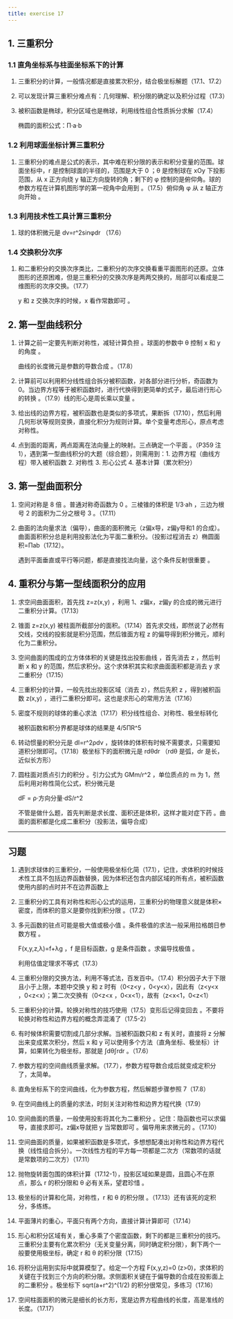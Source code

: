```yaml
---
title: exercise 17
---
```


## 1. 三重积分

### 1.1 直角坐标系与柱面坐标系下的计算

1. 三重积分的计算，一般情况都是直接累次积分，结合极坐标解题（17.1、17.2）

2. 可以发现计算三重积分难点有：几何理解、积分限的确定以及积分过程（17.3）

3. 被积函数是椭球，积分区域也是椭球，利用线性组合性质拆分求解（17.4）

   椭圆的面积公式：Π·a·b

### 1.2 利用球面坐标计算三重积分

1. 三重积分的难点是公式的表示，其中难在积分限的表示和积分变量的范围。球面坐标中，r 是控制球面的半径的，范围是大于 0 ；θ 是控制球在 xOy 下投影范围，从 x 正方向绕 y 轴正方向旋转的角；剩下的 φ 控制的是俯仰角。球的参数方程在计算机图形学的第一视角中会用到 。（17.5）俯仰角 φ 从 z 轴正方向开始 。

### 1.3 利用技术性工具计算三重积分

1. 球的体积微元是 dv=r^2sinφdr （17.6）

### 1.4 交换积分次序

1. 和二重积分的交换次序类比，二重积分的次序交换看重平面图形的还原。立体图形的还原困难，但是三重积分的交换次序是两两交换的，局部可以看成是二维图形的次序交换。（17.7）

   y 和 z 交换次序的时候，x 看作常数即可 。

## 2. 第一型曲线积分

1. 计算之前一定要先判断对称性，减轻计算负担 。球面的参数中 θ 控制 x 和 y 的角度 。

   曲线的长度微元是参数的导数合成 。（17.8）

2. 计算前可以利用积分线性组合拆分被积函数，对各部分进行分析，奇函数为 0。当边界方程等于被积函数时，进行代换得到更简单的式子，最后进行形心的转换 。（17.9）线的形心是周长乘以变量 。

3. 给出线的边界方程，被积函数也是类似的多项式，果断拆（17.10），然后利用几何形状等规则变换，直接化积分为规则计算。单个变量考虑形心，原点考虑对称性。

4. 点到面的距离，两点距离在法向量上的映射。三点确定一个平面 。（P359 注1），遇到第一型曲线积分的大题（综合题），则需用到：1. 边界方程（曲线方程）带入被积函数 2. 对称性 3. 形心公式 4. 基本计算（累次积分）

## 3. 第一型曲面积分

1. 空间对称是 8 倍 。普通对称奇函数为 0 。三棱锥的体积是 1/3·ah ，三边为根号 2 的面积为二分之根号 3 。（17.11）

2. 曲面的法向量求法（偏导），曲面的面积微元（z偏x导，z偏y导和1 的合成）。曲面面积积分总是利用投影法化为平面二重积分。（投影过程消去 z）椭圆面积=Πab（17.12）。

   遇到平面垂直或平行等问题，都是直接找法向量，这个条件反射很重要 。

## 4. 重积分与第一型线面积分的应用

1. 求空间曲面面积，首先找 z=z(x,y) ，利用 1、z偏x，z偏y 的合成的微元进行二重积分计算。（17.13）

2. 锥面 z=z(x,y) 被柱面所截部分的面积。（17.14）首先求交线，即然说了必然有交线，交线的投影就是积分范围，然后锥面方程 z 的偏导得到积分微元，顺利化为二重积分。

3. 空间曲面的围成的立方体体积的关键是找出投影曲线 ，首先消去 z ，然后判断 x 和 y 的范围，然后求积分。这个求体积其实和求曲面面积都是消去 y 求二重积分（17.15）

4. 三重积分的计算，一般先找出投影区域（消去 z），然后先积 z ，得到被积函数 z(x,y) ，进行二重积分即可。这也是求形心的常用方法（17.16）

5. 密度不规则的球体的重心求法（17.17）积分线性组合、对称性、极坐标转化

   被积函数和积分界都是球体的结果是 4/5ΠR^5

6. 转动惯量的积分元是 dI=r^2ρdv ，旋转体的体积有时候不需要求，只需要知道积分限即可。（17.18）极坐标下的面积微元是 rdθdr （rdθ 是弧，dr 是长，近似长方形）

7. 圆柱面对质点引力的积分 。引力公式为 GMm/r^2 ，单位质点的 m 为 1，然后利用对称性简化公式，积分微元是

   dF = ρ·方向分量·dS/r^2 

   不管是做什么题，首先判断是求长度、面积还是体积，这样才能对症下药 。曲面的面积都是化成二重积分（投影法，偏导合成）

---

## 习题

1. 遇到求球体的三重积分，一般使用极坐标化简（17.1），记住，求体积的时候技术性工具不包括边界函数替换，因为体积还包含内部区域的所有点，被积函数使用内部的点时并不在边界函数上

2. 三重积分的工具有对称性和形心公式的运用，三重积分的物理意义就是体积×密度，而体积的意义是要你找到积分限 。（17.2）

3. 多元函数的驻点可能是极大值或极小值 。条件极值的求法一般采用拉格朗日参数方程 。

   F(x,y,z,λ)=f+λg ，f 是目标函数，g 是条件函数 。求偏导找极值 。

   利用估值定理求不等式（17.3）

4. 三重积分限的交换方法，利用不等式法，百发百中。（17.4）积分因子大于下限且小于上限，本题中交换 y 和 z 时有（0<z<y ，0<y<x），因此有（z<y<x ，0<z<x）；第二次交换有（0<z<x ，0<x<1），故有（z<x<1，0<z<1）

5. 三重积分的计算。轮换对称性的技巧使用（17.5）变形后记得变回去 。不要将轮换对称性和边界方程的概念弄混淆了（17.5-2）

6. 有时候体积需要切割成几部分求解。当被积函数只和 z 有关时，直接将 z 分解出来变成累次积分，然后 x 和 y 可以使用多个方法（直角坐标、极坐标）计算，如果转化为极坐标，那就是 ∫dθ∫rdr 。（17.6）

7. 参数方程的空间曲线质量求解。（17.7），参数方程导数合成后就变成定积分了，太简单。

8. 直角坐标系下的空间曲线，化为参数方程，然后解题步骤参照 7（17.8）

9. 在空间曲线上的质量的求法，时刻关注对称性和边界方程代换（17.9）

10. 空间曲面的质量，一般使用投影将其化为二重积分 。记住：隐函数也可以求偏导，直接求即可。z偏x导就把 y 当常数即可 。偏导用来求微元的 。（17.10）

11. 空间曲面的质量，如果被积函数是多项式，多想想配凑出对称性和边界方程代换（线性组合拆分）。一次线性方程的平方每一项都是二次方（常数项的话就是常数项的二次方）（17.11）

12. 抛物旋转面包围的体积计算（17.12-1），投影区域如果是圆，且圆心不在原点，那么 r 的积分限和 θ 必有关系，望君珍惜 。

13. 极坐标的计算和化简，对称性，r 和 θ 的积分限 。（17.13）还有该死的定积分，多练练。

14. 平面薄片的重心，平面只有两个方向，直接计算计算即可（17.14）

15. 形心和积分区域有关，重心多乘了个密度函数，剩下的都是三重积分的技巧。三重积分主要有化累次积分（无关变量分离，同时确定积分限），剩下两个一般要使用极坐标，确定 r 和 θ 的积分限（17.15）

16. 将积分运用到实际中就算模型了。给定一个方程 F(x,y,z)=0 (z>0)，求体积的关键在于找到三个方向的积分限。求侧面积关键在于偏导数的合成在投影面上的二重积分 。极坐标下 sqrt(a+r^2)^(1/2) 的积分很常见，多练习（17.16）

17. 空间柱面面积的微元是细长的长方形，宽是边界方程曲线的长度，高是准线的长度。（17.17）